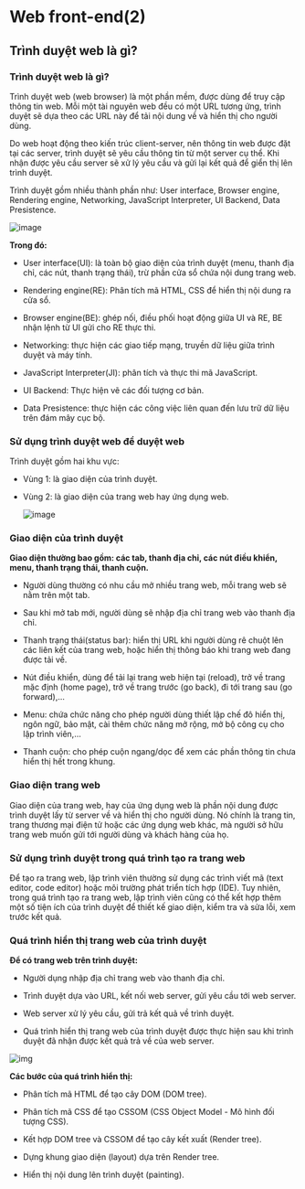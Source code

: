 # Web front-end(2)

## Trình duyệt web là gì?

### Trình duyệt web là gì?

Trình duyệt web (web browser) là một phần mềm, được dùng để truy cập thông tin web. Mỗi một tài nguyên web đều có một URL tương ứng, trình duyệt sẽ dựa theo các URL này để tải nội dung về và hiển thị cho người dùng.

Do web hoạt động theo kiến trúc client-server, nên thông tin web được đặt tại các server, trình duyệt sẽ yêu cầu thông tin từ một server cụ thể. Khi nhận được yêu cầu server sẽ xử lý yêu cầu và gửi lại kết quả để giển thị lên trình duyệt.

Trình duyệt gồm nhiều thành phần như: User interface, Browser engine, Rendering engine, Networking, JavaScript Interpreter, UI Backend, Data Presistence.

![image](https://blogger.googleusercontent.com/img/b/R29vZ2xl/AVvXsEhGbsyU4i4beoEHqCJy0awFe9qXy8jWfJQVQppdGNY8mSHjvjhxZ_YTZQj1o91hv7ICAXbs_lVq_EZzaevB93XXgiF2XN1jyTH1GtFIWqmE57HtV_D0hezuCTVXSyGcei654Z8OIPsKpQY/w400-h291/Cac+thanh+phan+cua+browser.jpg)

**Trong đó:**

- User interface(UI): là toàn bộ giao diện của trình duyệt (menu, thanh địa chỉ, các nút, thanh trạng thái), trừ phần cửa sổ chứa nội dung trang web.
  
- Rendering engine(RE): Phân tích mã HTML, CSS để hiển thị nội dung ra cửa sổ.
  
- Browser engine(BE): ghép nối, điều phối hoạt động giữa UI và RE, BE nhận lệnh từ UI gửi cho RE thực thi.
  
- Networking: thực hiện các giao tiếp mạng, truyền dữ liệu giữa trình duyệt và máy tính.
  
- JavaScript Interpreter(JI): phân tích và thực thi mã JavaScript.
  
- UI Backend: Thực hiện vẽ các đối tượng cơ bản.
  
- Data Presistence: thực hiện các công việc liên quan đến lưu trữ dữ liệu trên đám mây cục bộ.
  

### Sử dụng trình duyệt web để duyệt web

Trình duyệt gồm hai khu vực:

- Vùng 1: là giao diện của trình duyệt.
  
- Vùng 2: là giao diện của trang web hay ứng dụng web.
  
  ![image](https://blogger.googleusercontent.com/img/b/R29vZ2xl/AVvXsEhKXGZHbx4eyWAAAUpNmxEWZ6gwpBeg3FssuapfCYqGHq4rYVpLWCOV-pRo3pjYuMJXkZwggvT6hbwwugubYj4s4oj5IzSj3gF1_cIJX4lPI2wD2oqwTlAZthHF60JPni_8bpd5-tDeqVY/w400-h230/3+Giao+dien+trinh+duyet.jpg)

### Giao diện của trình duyệt

**Giao diện thường bao gồm: các tab, thanh địa chỉ, các nút điều khiển, menu, thanh trạng thái, thanh cuộn.**
  
+ Người dùng thường có nhu cầu mở nhiều trang web, mỗi trang web sẽ nằm trên một tab.
  
+ Sau khi mở tab mới, người dùng sẽ nhập địa chỉ trang web vào thanh địa chỉ.
  
+ Thanh trạng thái(status bar): hiển thị URL khi người dùng rê chuột lên các liên kết của trang web, hoặc hiển thị thông báo khi trang web đang được tải về.
  
+ Nút điều khiển, dùng để tải lại trang web hiện tại (reload), trở về trang mặc định (home page), trở về trang trước (go back), đi tới trang sau (go forward),...
  
+ Menu: chứa chức năng cho phép người dùng thiết lập chế đô hiển thị, ngôn ngữ, bảo mật, cài thêm chức năng mở rộng, mở bộ công cụ cho lập trình viên,...
  
+ Thanh cuộn: cho phép cuộn ngang/dọc để xem các phần thông tin chưa hiển thị hết trong khung.

### Giao diện trang web

Giao diện của trang web, hay của ứng dụng web là phần nội dung được trình duyệt lấy từ server về và hiển thị cho người dùng. Nó chính là trang tin, trang thương mại điện tử hoặc các ứng dụng web khác, mà người sở hữu trang web muốn gửi tới người dùng và khách hàng của họ.

### Sử dụng trình duyệt trong quá trình tạo ra trang web

Để tạo ra trang web, lập trình viên thường sử dụng các trình viết mã (text editor, code editor) hoặc môi trường phát triển tích hợp (IDE). Tuy nhiên, trong quá trình tạo ra trang web, lập trình viên cũng có thể kết hợp thêm một số tiện ích của trình duyệt để thiết kế giao diện, kiểm tra và sửa lỗi, xem trước kết quả.

### Quá trình hiển thị trang web của trình duyệt

**Để có trang web trên trình duyệt:**

- Người dụng nhập địa chỉ trang web vào thanh địa chỉ.
  
- Trình duyệt dựa vào URL, kết nối web server, gửi yêu cầu tới web server.
  
- Web server xử lý yêu cầu, gửi trả kết quả về trình duyệt.
  
- Quá trình hiển thị trang web của trình duyệt được thực hiện sau khi trình duyệt đã nhận được kết quả trả về của web server.
  
![img](https://blogger.googleusercontent.com/img/b/R29vZ2xl/AVvXsEh7ieayLvhLUuifl4TtNlXi2czc7dd6FPaJcoL5zfE9Gm8r3MzjH89vIym6TkhfF7wUpPNJnLn2XiT1-qUZ2xXtHkbF_DkVlLKXx3aEo5cJ06aOnt6sAyofGKQDr4Bcfzh80y1bF4s8820/w400-h206/4+qua+trinh+hien+thi+trang+web.jpg)

**Các bước của quá trình hiển thị:**

- Phân tích mã HTML để tạo cây DOM (DOM tree).
  
- Phân tích mã CSS để tạo CSSOM (CSS Object Model - Mô hình đối tượng CSS).
  
- Kết hợp DOM tree và CSSOM để tạo cây kết xuất (Render tree).
  
- Dựng khung giao diện (layout) dựa trên Render tree.
  
- Hiển thị nội dung lên trình duyệt (painting).

